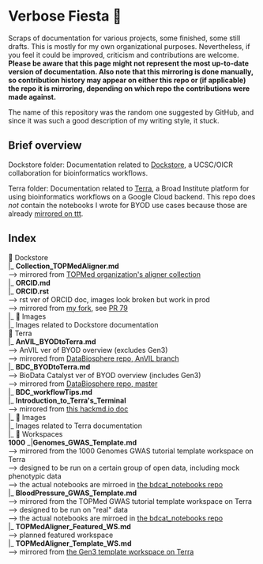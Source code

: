 # Verbose Fiesta 🥳
Scraps of documentation for various projects, some finished, some still drafts. This is mostly for my own organizational purposes. Nevertheless, if you feel it could be improved, criticism and contributions are welcome. **Please be aware that this page might not represent the most up-to-date version of documentation. Also note that this mirroring is done manually, so contribution history may appear on either this repo or (if applicable) the repo it is mirroring, depending on which repo the contributions were made against.**

The name of this repository was the random one suggested by GitHub, and since it was such a good description of my writing style, it stuck.

## Brief overview
Dockstore folder: Documentation related to [Dockstore](https://dockstore.org/), a UCSC/OICR collaboration for bioinformatics workflows. 

Terra folder: Documentation related to [Terra](https:/terra.bio/), a Broad Institute platform for using bioinformatics workflows on a Google Cloud backend. This repo does *not* contain the notebooks I wrote for BYOD use cases because those are already [mirrored on ttt](https://github.com/aofarrel/ttt).

## Index

📁 Dockstore  
 ‎ |_ **Collection_TOPMedAligner.md**  
  ‏ ‎ ‎ ‎ ‏ ‏ ‏--> mirrored from [TOPMed organization's aligner collection](https://dockstore.org/organizations/topmed/collections/alignmentt)  
‎ ‎ |_ **ORCID.md**    
‎ ‎ |_ **ORCID.rst**  
 ‏ ‎ ‎ ‎ ‏ ‏ ‏--> rst ver of ORCID doc, images look broken but work in prod  
 ‏ ‎ ‎ ‎ ‏ ‏ ‏--> mirrored from [my fork](https://github.com/aofarrel/dockstore-documentation/blob/develop/docs/end-user-topics/ORCID.rst), see [PR 79](https://github.com/dockstore/dockstore-documentation/pull/79)  
‎ ‎ |_ 📁 Images  
‎ ‏ ‎ ‎ ‎ ‏ ‏ ‏|_ Images related to Dockstore documentation  
📁 Terra  
‎ ‎ |_ **AnVIL_BYODtoTerra.md**  
 ‏ ‎ ‎ ‎ ‏ ‏ ‏--> AnVIL ver of BYOD overview (excludes Gen3)  
 ‏ ‎ ‎ ‎ ‏ ‏ ‏--> mirrored from [DataBiosphere repo, AnVIL branch](https://github.com/DataBiosphere/BYOD-to-Terra/blob/anvil/full_documentation.md)  
‎ ‎ |_ **BDC_BYODtoTerra.md**  
 ‏ ‎ ‎ ‎ ‏ ‏ ‏--> BioData Catalyst ver of BYOD overview (includes Gen3)  
 ‏ ‎ ‎ ‎ ‏ ‏ ‏--> mirrored from [DataBiosphere repo, master](https://github.com/DataBiosphere/BYOD-to-Terra/blob/master/full_documentation.md)  
‎ ‎ |_ **BDC_workflowTips.md**       
‎ ‎ |_ **Introduction_to_Terra's_Terminal**  
 ‏ ‎ ‎ ‎ ‏ ‏ ‏--> mirrored from [this hackmd.io doc](https://hackmd.io/@AshedPotatoes/rkEb7PTHL)  
‎ ‎ |_ 📁 Images  
‎ ‏ ‎ ‎ ‎ ‏ ‏ ‏|_ Images related to Terra documentation  
‎ ‎ |_ 📁 Workspaces  
‎ ‏ ‎ ‎ ‎ ‏ ‏ ‏|_ **1000Genomes_GWAS_Template.md**  
‎ ‏ ‎ ‎ ‎ ‏ ‏ ‏ ‏ ‎ ‎ ‎ ‏ ‏ ‏--> mirrored from the 1000 Genomes GWAS tutorial template workspace on Terra   
‎ ‏ ‎ ‎ ‎ ‏ ‏ ‏ ‏ ‎ ‎ ‎ ‏ ‏ ‏--> designed to be run on a certain group of open data, including mock phenotypic data  
‎ ‏ ‎ ‎ ‎ ‏ ‏ ‏ ‏ ‎ ‎ ‎ ‏ ‏ ‏--> the actual notebooks are mirroed in [the bdcat_notebooks repo](https://github.com/DataBiosphere/bdcat_notebooks/tree/master/notebooks)  
‎ ‏ ‎ ‎ ‎ ‏ ‏ ‏|_ **BloodPressure_GWAS_Template.md**  
‎ ‏ ‎ ‎ ‎ ‏ ‏ ‏ ‏ ‎ ‎ ‎ ‏ ‏ ‏--> mirrored from the TOPMed GWAS tutorial template workspace on Terra  
‎ ‏ ‎ ‎ ‎ ‏ ‏ ‏ ‏ ‎ ‎ ‎ ‏ ‏ ‏--> designed to be run on "real" data  
‎ ‏ ‎ ‎ ‎ ‏ ‏ ‏ ‏ ‎ ‎ ‎ ‏ ‏ ‏--> the actual notebooks are mirroed in [the bdcat_notebooks repo](https://github.com/DataBiosphere/bdcat_notebooks/tree/master/notebooks)  
‎ ‏ ‎ ‎ ‎ ‏ ‏ ‏|_ **TOPMedAligner_Featured_WS.md**  
‎ ‏ ‎ ‎ ‎ ‏ ‏ ‏ ‏ ‎ ‎ ‎ ‏ ‏ ‏--> planned featured workspace   
‎ ‏ ‎ ‎ ‎ ‏ ‏ ‏|_ **TOPMedAligner_Template_WS.md**  
‎ ‏ ‎ ‎ ‎ ‏ ‏ ‏ ‏ ‎ ‎ ‎ ‏ ‏ ‏--> mirrored from [the Gen3 template workspace on Terra](https://app.terra.bio/#workspaces/biodata-catalyst/TOPMed%20Aligner%20Gen3%20Data)  
